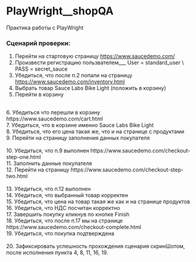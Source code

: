 # PlayWright__shopQA
 Практика работы с PlayWright

### **Сценарий проверки:**

1. Перейти на стартовую страницу  https://www.saucedemo.com/  <br>
2. Произвести регистрацию пользвателем___  User = standard_user  \ PASS = secret_sauce  <br>
3. Убедиться, что после п.2 попали на страницу https://www.saucedemo.com/inventory.html  <br>
4. Выбрать товар Sauce Labs Bike Light (положить в корзину) <br>
5. Перейти в корзину <br>
<br>
6. Убедиться что перешли в корзину https://www.saucedemo.com/cart.html  <br>
7. Убедиться, что в корзине именно Sauce Labs Bike Light  <br>
8. Убедиться, что его цена такая же, что и на странице с продуктами  <br>
9. Перейти на страницу заполнения данных покупателя <br>
<br>
10. Убедиться, что п.9 выполнен https://www.saucedemo.com/checkout-step-one.html  <br>
11. Заполнить данные покупателя  <br>
12. Перейти на страницу https://www.saucedemo.com/checkout-step-two.html <br>
<br>
13. Убедиться, что п.12 выполнен  <br>
14. Убедиться, что выбранный товар корректен <br>
15. Убедиться, что цена на товар такая же как и на странице продуктов <br>
16. Убедиться, что НДС посчитан корректно  <br>
17. Завершить покупку кликнув по кнопке Finish  <br>
18. Убедиться, что после п.17 мы на странице https://www.saucedemo.com/checkout-complete.html  <br>
19. Убедиться, что покупка подтверждена <br>
<br>
20. Зафиксировать успешность прохождения сценария скринШотом, после исполнения пункта 4, 8, 11, 16, 19.
